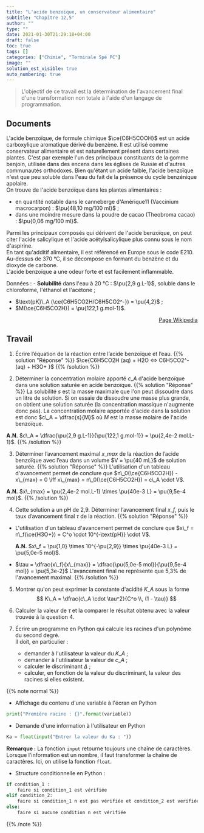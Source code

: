 ```yaml
---
title: "L'acide benzoïque, un conservateur alimentaire"
subtitle: "Chapitre 12,5"
author: ""
type: ""
date: 2021-01-30T21:29:18+04:00
draft: false
toc: true
tags: []
categories: ["Chimie", "Terminale Spé PC"]
image: ""
solution_est_visible: true
auto_numbering: true
---
```


> L'objectif de ce travail est la détermination de l'avancement final d'une transformation non totale à l'aide d'un langage de programmation.

## Documents

L'acide benzoïque, de formule chimique $\ce{C6H5COOH}$ est un acide carboxylique aromatique dérivé du benzène. Il est utilisé comme conservateur alimentaire et est naturellement présent dans certaines plantes. C'est par exemple l'un des principaux constituants de la gomme benjoin, utilisée dans des encens dans les églises de Russie et d'autres communautés orthodoxes. Bien qu'étant un acide faible, l'acide benzoïque n'est que peu soluble dans l'eau du fait de la présence du cycle benzénique apolaire.\
On trouve de l'acide benzoïque dans les plantes alimentaires :
- en quantité notable dans le canneberge d'Amérique11 (Vaccinium macrocarpon) : $\pu{48,10 mg/100 ml}$ ;
- dans une moindre mesure dans la poudre de cacao (Theobroma cacao) : $\pu{0,06 mg/100 ml}$.

Parmi les principaux composés qui dérivent de l'acide benzoïque, on peut citer l'acide salicylique et l'acide acétylsalicylique plus connu sous le nom d'aspirine.\
En tant qu'additif alimentaire, il est référencé en Europe sous le code E210.\
Au-dessus de 370&nbsp;°C, il se décompose en formant du benzène et du dioxyde de carbone.\
L'acide benzoïque a une odeur forte et est facilement inflammable.

Données
: - **Solubilité** dans l'eau à 20&nbsp;°C : $\pu{2,9 g.L-1}$, soluble dans le chloroforme, l'éthanol et l'acétone ;
- $\text{pK}\_A (\ce{C6H5CO2H/C6H5CO2^-}) = \pu{4,2}$ ;
- $M(\ce{C6H5CO2H}) = \pu{122,1 g.mol-1}$.

<div style="text-align: right;">
   <a href="https://fr.wikipedia.org/wiki/Acide_benzoïque" target="_blank">Page Wikipedia</a>
</div>

## Travail

1. Écrire l’équation de la réaction entre l’acide benzoïque et l’eau. 
{{% solution "Réponse" %}}
$\ce{C6H5CO2H (aq) + H2O <=> C6H5CO2^- (aq) + H3O+ }$
{{% /solution %}}

2. Déterminer la concentration molaire apporté $c\_A$ d'acide benzoïque dans une solution saturée en acide benzoïque.
{{% solution "Réponse" %}}
La solubilité $s$ est la masse maximale que l'on peut dissoudre dans un litre de solution. Si on essaie de dissoudre une masse plus grande, on obtient une solution saturée (la concentration massique n'augmente donc pas). La concentration molaire apportée d'acide dans la solution est donc $c\_A = \dfrac{s}{M}$ où $M$ est la masse molaire de l'acide benzoïque.

**A.N.** $c\_A = \dfrac{\pu{2,9 g.L-1}}{\pu{122,1 g.mol-1}} = \pu{2,4e-2 mol.L-1}$.
{{% /solution %}}

3. Déterminer l’avancement maximal $x\_{max}$ de la réaction de l’acide benzoïque avec l’eau dans un volume $V = \pu{40 mL}$ de solution saturée. 
{{% solution "Réponse" %}}
L'utilisation d'un tableau d'avancement permet de conclure que $n\_0(\ce{C6H5CO2H}) - x\_{max} = 0 \iff x\_{max} = n\_0(\ce{C6H5CO2H}) = c\_A \cdot V$.

**A.N.** $x\_{max} = \pu{2,4e-2 mol.L-1} \times \pu{40e-3 L} = \pu{9,5e-4 mol}$.
{{% /solution %}}

4. Cette solution a un pH de 2,9. Déterminer l’avancement final $x\_f$, puis le taux d’avancement final $\tau$ de la réaction.
{{% solution "Réponse" %}}
- L'utilisation d'un tableau d'avancement permet de conclure que $x\_f = n\_f(\ce{H3O+}) = C^o \cdot 10^{-\text{pH}} \cdot V$.

   **A.N.** $x\_f = \pu{1,0} \times 10^{-\pu{2,9}} \times \pu{40e-3 L} = \pu{5,0e-5 mol}$.

- $\tau = \dfrac{x\_f}{x\_{max}} = \dfrac{\pu{5,0e-5 mol}}{\pu{9,5e-4 mol}} = \pu{5,3e-2}$ L'avancement final ne représente que 5,3% de l'avancement maximal.
{{% /solution %}} 

5. Montrer qu'on peut exprimer la constante d'acidité $K\_A$ sous la forme 
$$
    K\_A = \dfrac{c\_A \cdot \tau^2}{C^o \\, (1 - \tau)}
$$


6. Calculer la valeur de $\tau$ et la comparer le résultat obtenu avec la valeur trouvée à la question 4.

7. Écrire un programme en Python qui calcule les racines d'un polynôme du second degré.\
Il doit, en particulier :
   - demander à l'utilisateur la valeur du $K\_A$ ;
   - demander à l'utilisateur la valeur de $c\_A$ ;
   - calculer le discriminant $\Delta$ ;
   - calculer, en fonction de la valeur du discriminant, la valeur des racines si elles existent.

{{% note normal %}}
- Affichage du contenu d'une variable à l'écran en Python
```python
print("Première racine : {}".format(variable))
```
- Demande d'une information à l'utilisateur en Python
```python
Ka = float(input("Entrer la valeur du Ka : "))
```

**Remarque :** La fonction `input` retourne toujours une chaîne de caractères. Lorsque l'information est un nombre, il faut transformer la chaîne de caractères. Ici, on utilise la fonction `float`.

- Structure conditionnelle en Python :
```python
if condition_1 :
    faire si condition_1 est vérifiée
elif condition_2:
    faire si condition_1 n est pas vérifiée et condition_2 est verifiée
else:
    faire si aucune condition n est vérifiée
```
{{% /note %}}